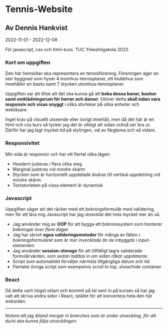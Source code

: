 # Tennis-Website
## Av Dennis Hankvist

2022-11-01 - 2022-12-08

För javascript, css och html-kurs.
TUC Yrkeshögskola 2022.

### Kort om uppgiften
Den här hemsidan ska representera en tennisförening. 
Föreningen äger en stor byggnad som hyser 4 inomhus-tennisplaner,
ett klubbhus som innehåller en bastu samt 7 stycken utomhus-tennisplaner.

Uppgiften var att tillse att det ska kunna gå att **boka dessa banor, bastun samt omklädningsrum för herrar och damer**.
Utöver detta **skall sidan vara responsiv och visas snyggt** i olika storlekar på olika enheter och webläsare.

Inget krav på visuellt utseende eller övrigt innehåll, men då det här är en html och css kurs så tycker jag det är viktigt
att sidan också ser bra ut. Därför har jag lagt mycket tid på stylingen, val av färgtema och så vidare.

### Responsivitet
Min sida är responsiv och har ett flertal olika lägen:
- Headern justeras i flera olika steg
- Marginal justeras vid mindre skärm
- Stycken som är horizonellt uppdelade ändras till vertikal uppdelning vid mindre skärm
- Textstorleken på vissa element är dynamisk

### Javascript
Uppgiften säger att det räcker med ett bokningsformulär med validering, men för att lära mig Javascript har jag
utvecklat det hela mycket mer än så.

- Jag använder mig av **OOP** för att bygga ett bokninssystem som *hanterar bokningar över flera dagar*
- Jag har skrivit **egna valideringsmetoder** för många av fälten i bokningsformuläret som är *mer invecklade än de inbyggda i input-elementen*
- Jag använder **session-storage** för att tillfälligt lagra validerade formulärvärden, *som sedan laddas in om sidan råkar uppdateras*
- Script som automatiskt förväljer närmsta tillgängliga datum och tid
- Flertalet övriga script som exempelvis scroll to top, show/hide container

### React
Då detta varit högst oklart och kommit på tal sent in på kursen så har jag valt att skriva andra sidor i React, istället
för att konvertera hela den här websidan.

---

*Notera att jag ibland mergar in branches som är under utveckling, för att du/ni ska kunna följa utvecklingen.*
